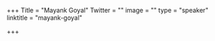 +++
Title = "Mayank Goyal"
Twitter = ""
image = ""
type = "speaker"
linktitle = "mayank-goyal"

+++

